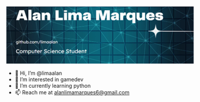![img][logo]

[logo]: https://github.com/limaalan/limaalan/blob/main/banner.png

- 👋 Hi, I’m @limaalan
- 👀 I’m interested in gamedev
- 🌱 I’m currently learning python
- 📫 Reach me at alanlimamarques6@gmail.com

<!---
limaalan/limaalan is a ✨ special ✨ repository because its `README.md` (this file) appears on your GitHub profile.
You can click the Preview link to take a look at your changes.
--->
